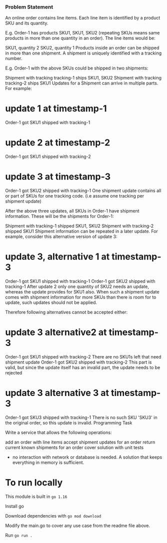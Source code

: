 ### Problem Statement

An online order contains line items. Each line item is identified by a product SKU and its quantity.

E.g. Order-1 has products SKU1, SKU1, SKU2 (repeating SKUs means same products in more than one quantity in an order). The line items would be:

SKU1, quantity 2
SKU2, quantity 1
Products inside an order can be shipped in more than one shipment. A shipment is uniquely identified with a tracking number.

E.g. Order-1 with the above SKUs could be shipped in two shipments:

Shipment with tracking tracking-1 ships SKU1, SKU2
Shipment with tracking tracking-2 ships SKU1
Updates for a Shipment can arrive in multiple parts. For example:

# update 1 at timestamp-1

Order-1 got SKU1 shipped with tracking-1
# update 2 at timestamp-2

Order-1 got SKU1 shipped with tracking-2
# update 3 at timestamp-3

Order-1 got SKU2 shipped with tracking-1
One shipment update contains all or part of SKUs for one tracking code. (i.e assume one tracking per shipment update)

After the above three updates, all SKUs in Order-1 have shipment information. These will be the shipments for Order-1:

Shipment with tracking-1 shipped SKU1, SKU2
Shipment with tracking-2 shipped SKU1
Shipment information can be repeated in a later update. For example, consider this alternative version of update 3:

# update 3, alternative 1 at timestamp-3

Order-1 got SKU1 shipped with tracking-1
Order-1 got SKU2 shipped with tracking-1
After update 2 only one quantity of SKU2 needs an update, whereas the update provides for SKU1 also. When such a shipment update comes with shipment information for more SKUs than there is room for to update, such updates should not be applied.

Therefore following alternatives cannot be accepted either:

# update 3 alternative2 at timestamp-3

Order-1 got SKU1 shipped with tracking-2
There are no SKU1s left that need shipment update
Order-1 got SKU2 shipped with tracking-2
This part is valid, but since the update itself has an invalid part, the update needs to be rejected
# update 3 alternative 3 at timestamp-3

Order-1 got SKU3 shipped with tracking-1
There is no such SKU 'SKU3' in the original order, so this update is invalid.
Programming Task

Write a service that allows the following operations:

add an order with line items
accept shipment updates for an order
return current known shipments for an order
cover solution with unit tests
* no interaction with network or database is needed. A solution that keeps everything in memory is sufficient.


# To run locally

This module is built in `go 1.16`

Install go

Download dependencies with `go mod download`

Modify the main.go to cover any use case from the readme file above.

Run `go run .`

